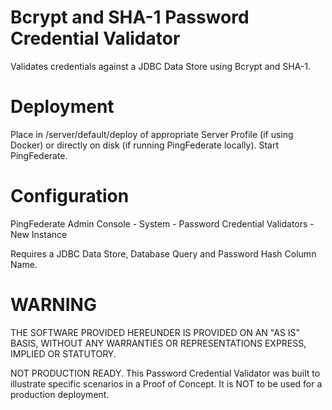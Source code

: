 # Bcrypt and SHA-1 Password Credential Validator

Validates credentials against a JDBC Data Store using Bcrypt and SHA-1.

# Deployment

Place in <PingFederate>/server/default/deploy of appropriate Server Profile (if using Docker) or directly on disk (if running PingFederate locally).  Start PingFederate.

# Configuration

PingFederate Admin Console - System - Password Credential Validators - New Instance

Requires a JDBC Data Store, Database Query and Password Hash Column Name.
  
# WARNING

THE SOFTWARE PROVIDED HEREUNDER IS PROVIDED ON AN "AS IS" BASIS, WITHOUT ANY WARRANTIES OR REPRESENTATIONS EXPRESS, IMPLIED OR STATUTORY.

NOT PRODUCTION READY.  This Password Credential Validator was built to illustrate specific scenarios in a Proof of Concept.  It is NOT to be used for a production deployment.

